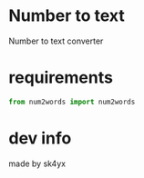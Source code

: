 # Number to text
Number to text converter

# requirements
```python
from num2words import num2words
```

# dev info
made by sk4yx
